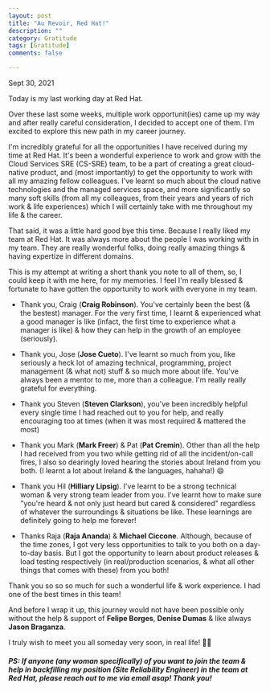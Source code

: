 ```yaml
---
layout: post
title: "Au Revoir, Red Hat!"
description: ""
category: Gratitude
tags: [Gratitude]
comments: false

---
```


Sept 30, 2021

Today is my last working day at Red Hat.

Over these last some weeks, multiple work opportunit(ies) came up my way and after really careful consideration, I decided to accept one of them. I'm excited to explore this new path in my career journey.

I'm incredibly grateful for all the opportunities I have received during my time at Red Hat. It's been a wonderful experience to work and grow with the Cloud Services SRE (CS-SRE) team, to be a part of creating a great cloud-native product, and (most importantly) to get the opportunity to work with all my amazing fellow colleagues. I've learnt so much about the cloud native technologies and the managed services space, and more significantly so many soft skills (from all my colleagues, from their years and years of rich work & life experiences) which I will certainly take with me throughout my life & the career.

That said, it was a little hard good bye this time. Because I really liked my team at Red Hat. It was always more about the people I was working with in my team. They are really wonderful folks, doing really amazing things & having expertize in different domains.

This is my attempt at writing a short thank you note to all of them, so, I could keep it with me here, for my memories. I feel I'm really blessed & fortunate to have gotten the opportunity to work with everyone in my team.

- Thank you, Craig (**Craig Robinson**). You've certainly been the best (& the bestest) manager. For the very first time, I learnt & experienced what a good manager is like (infact, the first time to experience what a manager is like) & how they can help in the growth of an employee (seriously).

- Thank you, Jose (**Jose Cueto**). I've learnt so much from you, like seriously a heck lot of amazing technical, programming, project management (& what not) stuff & so much more about life. You've always been a mentor to me, more than a colleague. I'm really really grateful for everything.

- Thank you Steven (**Steven Clarkson**), you've been incredibly helpful every single time I had reached out to you for help, and really encouraging too at times (when it was most required & mattered the most)

- Thank you Mark (**Mark Freer**) & Pat (**Pat Cremin**). Other than all the help I had received from you two while getting rid of all the incident/on-call fires, I also so dearingly loved hearing the stories about Ireland from you both. (I learnt a lot about Ireland & the languages, hahaha!) 😄

- Thank you Hil (**Hilliary Lipsig**). I've learnt to be a strong technical woman & very strong team leader from you. I've learnt how to make sure "you're heard & not only just heard but cared & considered" regardless of whatever the surroundings & situations be like. These learnings are definitely going to help me forever!

- Thanks Raja (**Raja Ananda**) & **Michael Ciccone**. Although, because of the time zones, I got very less opportunities to talk to you both on a day-to-day basis. But I got the opportunity to learn about product releases & load testing respectively  (in real/production scenarios, & what all other things that comes with these) from you both!

Thank you so so so much for such a wonderful life & work experience. I had one of the best times in this team!

And before I wrap it up, this journey would not have been possible only without the help & support of **Felipe Borges**, **Denise Dumas** & like always **Jason Braganza**.

I truly wish to meet you all someday very soon, in real life! 🙋‍♀️

##### _PS: If anyone (any woman specifically) of you want to join the team & help in backfilling my position (Site Reliability Engineer) in the team at Red Hat, please reach out to me via email asap! Thank you!_
